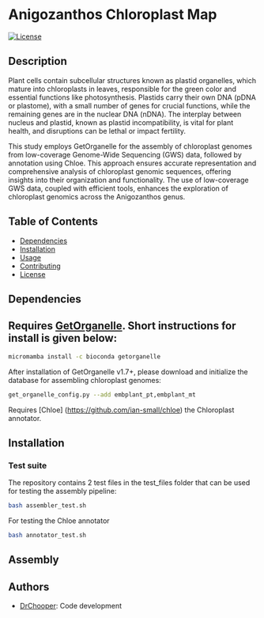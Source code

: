 # Anigozanthos Chloroplast Map

[![License](https://img.shields.io/badge/license-MIT-blue.svg)](LICENSE)

## Description
Plant cells contain subcellular structures known as plastid organelles, which mature into chloroplasts in leaves, responsible for the green color and essential functions like photosynthesis. Plastids carry their own DNA (pDNA or plastome), with a small number of genes for crucial functions, while the remaining genes are in the nuclear DNA (nDNA). The interplay between nucleus and plastid, known as plastid incompatibility, is vital for plant health, and disruptions can be lethal or impact fertility.

This study employs GetOrganelle for the assembly of chloroplast genomes from low-coverage Genome-Wide Sequencing (GWS) data, followed by annotation using Chloe. This approach ensures accurate representation and comprehensive analysis of chloroplast genomic sequences, offering insights into their organization and functionality. The use of low-coverage GWS data, coupled with efficient tools, enhances the exploration of chloroplast genomics across the Anigozanthos genus.

## Table of Contents

- [Dependencies](#dependencies)
- [Installation](#installation)
- [Usage](#usage)
- [Contributing](#contributing)
- [License](#license)

## Dependencies
Requires [GetOrganelle](https://github.com/Kinggerm/GetOrganelle). Short instructions for install is given below:
---
```bash
micromamba install -c bioconda getorganelle
```
After installation of GetOrganelle v1.7+, please download and initialize the database for assembling chloroplast genomes:
```bash
get_organelle_config.py --add embplant_pt,embplant_mt
```
Requires [Chloe] (https://github.com/ian-small/chloe) the Chloroplast annotator.

## Installation


### Test suite
The repository contains 2 test files in the test_files folder that can be used for testing the assembly pipeline:
```bash
bash assembler_test.sh
```
For testing the Chloe annotator 
```bash
bash annotator_test.sh
```

## Assembly

## Authors
- [DrChooper](https://github.com/drchooper): Code development
